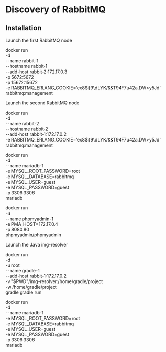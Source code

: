# Discovery of RabbitMQ

## Installation

Launch the first RabbitMQ node

docker run \
-d \
--name rabbit-1 \
--hostname rabbit-1 \
--add-host rabbit-2:172.17.0.3 \
-p 5672:5672 \
-p 15672:15672 \
-e RABBITMQ_ERLANG_COOKIE='ex8$i}9\dLYK/&&T94F7u42a.DW>y5Jd' \
rabbitmq:management

Launch the second RabbitMQ node

docker run \
-d \
--name rabbit-2 \
--hostname rabbit-2 \
--add-host rabbit-1:172.17.0.2 \
-e RABBITMQ_ERLANG_COOKIE='ex8$i}9\dLYK/&&T94F7u42a.DW>y5Jd' \
rabbitmq:management

docker run \
-d \
--name mariadb-1 \
-e MYSQL_ROOT_PASSWORD=root \
-e MYSQL_DATABASE=rabbitmq \
-e MYSQL_USER=guest \
-e MYSQL_PASSWORD=guest \
-p 3306:3306 \
mariadb

docker run \
-d \
--name phpmyadmin-1 \
-e PMA_HOST=172.17.0.4 \
-p 8080:80 \
phpmyadmin/phpmyadmin


Launch the Java img-resolver

docker run \
-d \
-u root \
--name gradle-1 \
--add-host rabbit-1:172.17.0.2 \
-v "$PWD"/img-resolver:/home/gradle/project \
-w /home/gradle/project \
gradle gradle run


docker run \
  -d \
  --name mariadb-1 \
  -e MYSQL_ROOT_PASSWORD=root \
  -e MYSQL_DATABASE=rabbitmq \
  -e MYSQL_USER=guest \
  -e MYSQL_PASSWORD=guest \
  -p 3306:3306 \
  mariadb
